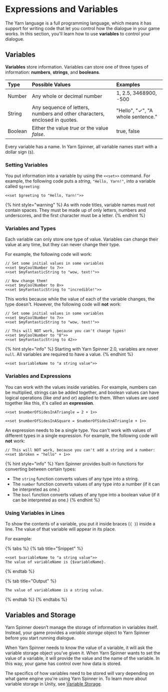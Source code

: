 # Expressions and Variables

The Yarn language is a full programming language, which means it has support for writing code that let you control how the dialogue in your game works. In this section, you'll learn how to use **variables** to control your dialogue.

## Variables

**Variables** store information. Variables can store one of three types of information: **numbers**, **strings**, and **booleans**.

| Type | Possible Values | Examples |
| :--- | :--- | :--- |
| Number | Any whole or decimal number | 1, 2.5, 3468900, -500 |
| String | Any sequence of letters, numbers and other characters, enclosed in quotes. | "Hello", "✓", "A whole sentence." |
| Boolean | Either the value _true_ or the value _false_. | true, false |

Every variable has a name. In Yarn Spinner, all variable names start with a dollar sign \(`$`\).

### Setting Variables

You put information into a variable by using the `<<set>>` command. For example, the following code puts a _string_, `"Hello, Yarn!"`, into a variable called `$greeting`:

```text
<<set $greeting to "Hello, Yarn!">>
```

{% hint style="warning" %}
As with node titles, variable names must not contain spaces. They must be made up of only letters, numbers and underscores, and the first character must be a letter.
{% endhint %}

### Variables and Types

Each variable can only store one type of value. Variables can change their value at any time, but they can never change their type.

For example, the following code will work:

```text
// Set some initial values in some variables
<<set $myCoolNumber to 7>>
<<set $myFantasticString to "wow, text!">>

// Now change them!
<<set $myCoolNumber to 8>>
<<set $myFantasticString to "incredible!">>
```

This works because while the value of each of the variable changes, the type doesn't. However, the following code will **not** work:

```text
// Set some initial values in some variables
<<set $myCoolNumber to 7>>
<<set $myFantasticString to "wow, text!">>

// This will NOT work, because you can't change types!
<<set $myCoolNumber to "8">>
<<set $myFantasticString to 42>>
```

{% hint style="info" %}
Starting with Yarn Spinner 2.0, variables are never `null`. All variables are required to have a value.
{% endhint %}

```text
<<set $variableName to "a string value">>
```

### Variables and Expressions

You can work with the values inside variables. For example, numbers can be multiplied, strings can be added together, and boolean values can have logical operations \(like _and_ and _or_\) applied to them. When values are used together like this, it's called an **expression**.

```text
<<set $numberOfSidesInATriangle = 2 + 1>>

<<set $numberOfSidesInASquare = $numberOfSidesInATriangle + 1>>
```

An expression needs to be a single type. You can't work with values of different types in a single expression. For example, the following code will **not** work:

```text
// This will NOT work, because you can't add a string and a number:
<<set $broken = "hello" + 1>>
```

{% hint style="info" %}
Yarn Spinner provides built-in functions for converting between certain types:

* The `string` function converts values of any type into a string.
* The `number` function converts values of any type into a number (if it can be interpreted as one.)
* The `bool` function converts values of any type into a boolean value (if it can be interpreted as one.)
{% endhint %}

### Using Variables in Lines

To show the contents of a variable, you put it inside braces \(`{ }`\) inside a line. The value of that variable will appear in its place.

For example:

{% tabs %}
{% tab title="Snippet" %}
```text
<<set $variableName to "a string value">>
The value of variableName is {$variableName}.
```
{% endtab %}

{% tab title="Output" %}
```
The value of variableName is a string value.
```
{% endtab %}
{% endtabs %}

## Variables and Storage

Yarn Spinner doesn’t manage the storage of information in variables itself. Instead, your game provides a _variable storage_ object to Yarn Spinner before you start running dialogue.

When Yarn Spinner needs to know the value of a variable, it will ask the variable storage object you’ve given it. When Yarn Spinner wants to set the value of a variable, it will provide the value and the name of the variable. In this way, your game has control over how data is stored.

The specifics of how variables need to be stored will vary depending on what game engine you're using Yarn Spinner in. To learn more about variable storage in Unity, see [Variable Storage](../../using-yarnspinner-with-unity/components/variable-storage/README.md).

